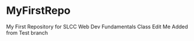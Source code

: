 # MyFirstRepo
My First Repository for SLCC Web Dev Fundamentals Class
Edit Me
Added from Test branch
